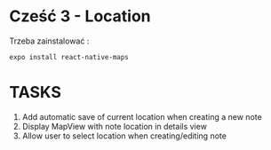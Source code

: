 # Cześć 3 - Location



Trzeba zainstalować  :
```
expo install react-native-maps
```

# TASKS
1. Add automatic save of current location when creating a new note
2. Display MapView with note location in details view
3. Allow user to select location when creating/editing note